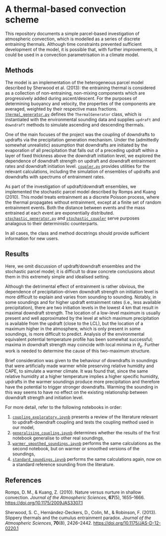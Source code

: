 # A thermal-based convection scheme

This repository documents a simple parcel-based investigation of
atmospheric convection, which is modelled as a series of discrete
entraining thermals. Although time constraints prevented sufficient
development of the model, it is possible that, with further
improvements, it could be used in a convection parametrisation in
a climate model.

## Methods

The model is an implementation of the heterogeneous parcel model
described by Sherwood et al. (2013): the entraining thermal is
considered as a collection of non-entraining, non-mixing components
which are progressively added during ascent/descent. For the purposes
of determining buoyancy and velocity, the properties of the components
are averaged, weighted by their respective mass fractions.
[`thermal_generator.py`](https://github.com/tschanzer/convection-scheme/blob/main/convection_scheme/thermal_generator.py)
defines the `ThermalGenerator` class, which is instantiated with
the environmental sounding data and supplies `updraft` and `downdraft`
methods to simulate ascending and descending thermals.

One of the main focuses of the project was the coupling of downdrafts
to updrafts via the precipitation generation mechanism. Under the
(admittedly somewhat unrealistic) assumption that downdrafts are
initiated by the evaporation of all precipitation that falls out of a
preceding updraft within a layer of fixed thickness above the downdraft
initiation level, we explored the dependence of downdraft strength
on updraft and downdraft entrainment rates and downdraft initiation
level.
[`coupler.py`](https://github.com/tschanzer/convection-scheme/blob/main/convection_scheme/coupler.py)
provides utilities for the relevant calculations, including the
simulation of ensembles of updrafts and downdrafts with spectrums of
entrainment rates.

As part of the investigation of updraft/downdraft ensembles, we
implemented the stochastic parcel model described by Romps and Kuang
(2010). This model treats entrainment as a discrete Poisson process,
where the thermal propagates without entrainment, except at a finite 
set of random entrainment events. Both the distance between events
and the mass entrained at each event are exponentially distributed.
[`stochastic_generator.py`](https://github.com/tschanzer/convection-scheme/blob/main/convection_scheme/stochastic_generator.py)
and [`stochastic_coupler`](https://github.com/tschanzer/convection-scheme/blob/main/convection_scheme/stochastic_coupler.py)
serve purposes analagous to their deterministic counterparts.

In all cases, the class and method docstrings should provide sufficient
information for new users.

## Results
Here, we omit discussion of updraft/downdraft ensembles and the
stochastic parcel model; it is difficult to draw concrete conclusions
about them in this extremely simple and idealised setting.

Although the detrimental effect of entrainment is rather
obvious, the dependence of precipitation-driven downdraft strength on
initiation level
is more difficult to explain and varies from sounding to sounding.
Notably, in some soundings and for higher updraft entrainment rates
(i.e., less available precipitation), there are two initiation levels
in the lowest 4 km that result in maximal downdraft strength.
The location of a low-level maximum is usually present and well
approximated by the level at which maximum precipitation is available
from the updraft (close to the LCL), but the location of a maximum
higher in the atmosphere, which is only present in some soundings, is
more difficult to predict. Analysis of the environmental equivalent
potential temperature profile has been somewhat successful; maxima
in downdraft strength may coincide with local minima in $\theta_e$.
Further work is needed to determine the cause of this two-maximum
structure.

Brief consideration was given to the behaviour of downdrafts in
soundings that were artificially made warmer while preserving
relative humidity and CAPE, to simulate a warmer climate. It was found
that, since the same relative humidity at a higher temperature implies
a higher specific humidity, updrafts in the warmer soundings produce
more precipitation and therefore have the potential to trigger stronger
downdrafts. Warming the sounding in this way seems to have no effect
on the existing relationship between downdraft strength and initiation
level.

For more detail, refer to the following notebooks in order:
1. [`coupling_exploratory.ipynb`](https://github.com/tschanzer/convection-scheme/blob/main/notebooks/coupling_notebooks/coupling_exploratory.ipynb)
    presents a review of the literature relevant to updraft-downdraft
    coupling and tests the coupling method used in our model,
2. [`generalising_coupling.ipynb`](https://github.com/tschanzer/convection-scheme/blob/main/notebooks/coupling_notebooks/generalising_coupling_results.ipynb)
    determines whether the results of the first notebook generalise to
    other real soundings,
3. [`warmer_smoothed_soundings.ipynb`](https://github.com/tschanzer/convection-scheme/blob/main/notebooks/coupling_notebooks/warmer_smoothed_soundings.ipynb)
    performs the same calculations as the second notebook, but on warmer
    or smoothed versions of the soundings,
4. [`standard_soundings.ipynb`](https://github.com/tschanzer/convection-scheme/blob/main/notebooks/coupling_notebooks/standard_soundings.ipynb)
    performs the same calculations again, now on a standard reference
    sounding from the literature.

## References
Romps, D. M., & Kuang, Z. (2010). Nature versus nurture in shallow
convection. *Journal of the Atmospheric Sciences*, **67**(5), 1655–1666.
https://doi.org/10.1175/2009JAS3307.1


Sherwood, S. C., Hernández-Deckers, D., Colin, M., & Robinson, F. (2013).
Slippery thermals and the cumulus entrainment paradox. *Journal of the
Atmospheric Sciences*, **70**(8), 2426–2442.
https://doi.org/10.1175/JAS-D-12-0220.1

